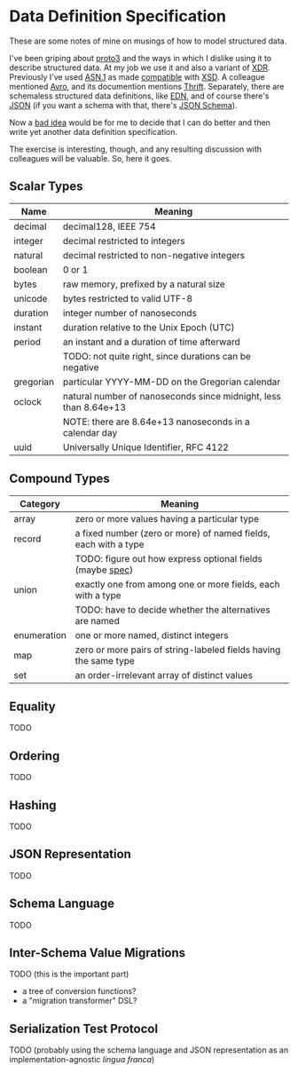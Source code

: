 Data Definition Specification
=============================
These are some notes of mine on musings of how to model structured data.

I've been griping about [proto3][1] and the ways in which I dislike using it to
describe structured data.  At my job we use it and also a variant of [XDR][2].
Previously I've used [ASN.1][3] as made [compatible][4] with [XSD][5].  A
colleague mentioned [Avro][6], and its documention mentions [Thrift][7].
Separately, there are schemaless structured data definitions, like [EDN][8],
and of course there's [JSON][9] (if you want a schema with that, there's
[JSON Schema][10]).

Now a [bad idea][11] would be for me to decide that I can do better and then
write yet another data definition specification.

The exercise is interesting, though, and any resulting discussion with
colleagues will be valuable.  So, here it goes.


Scalar Types
------------

Name      | Meaning
----      | -------
decimal   | decimal128, IEEE 754
integer   | decimal restricted to integers
natural   | decimal restricted to non-negative integers
boolean   | 0 or 1
bytes     | raw memory, prefixed by a natural size
unicode   | bytes restricted to valid UTF-8
duration  | integer number of nanoseconds
instant   | duration relative to the Unix Epoch (UTC)
period    | an instant and a duration of time afterward
&nbsp;    | TODO: not quite right, since durations can be negative
gregorian | particular YYYY-MM-DD on the Gregorian calendar
oclock    | natural number of nanoseconds since midnight, less than 8.64e+13
&nbsp;    | NOTE: there are 8.64e+13 nanoseconds in a calendar day
uuid      | Universally Unique Identifier, RFC 4122
 

Compound Types
--------------

Category    | Meaning
--------    | -------
array       | zero or more values having a particular type
record      | a fixed number (zero or more) of named fields, each with a type
&nbsp;      | TODO: figure out how express optional fields (maybe [spec][12])
union       | exactly one from among one or more fields, each with a type
&nbsp;      | TODO: have to decide whether the alternatives are named
enumeration | one or more named, distinct integers
map         | zero or more pairs of string-labeled fields having the same type
set         | an order-irrelevant array of distinct values


Equality
--------
TODO


Ordering
--------
TODO


Hashing
-------
TODO


JSON Representation
-------------------
TODO


Schema Language
---------------
TODO


Inter-Schema Value Migrations
-----------------------------
TODO (this is the important part)
- a tree of conversion functions?
- a "migration transformer" DSL?


Serialization Test Protocol
---------------------------
TODO (probably using the schema language and JSON representation as an
implementation-agnostic *lingua franca*)


[1]: https://developers.google.com/protocol-buffers
[2]: https://en.wikipedia.org/wiki/External_Data_Representation
[3]: https://en.wikipedia.org/wiki/Abstract_Syntax_Notation_One
[4]: http://xml.coverpages.org/ASN1toXMLSchemaWhitePaper.pdf
[5]: https://en.wikipedia.org/wiki/XML_Schema_(W3C)
[6]: https://avro.apache.org/docs/current/
[7]: https://thrift.apache.org/static/files/thrift-20070401.pdf
[8]: https://github.com/edn-format/edn
[9]: https://www.json.org/json-en.html
[10]: https://json-schema.org
[11]: https://xkcd.com/927/ 
[12]: https://clojure.org/guides/spec

